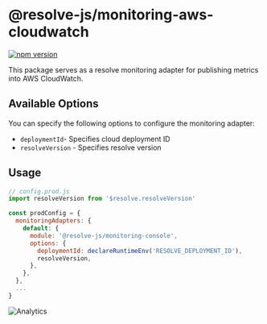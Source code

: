# **@resolve-js/monitoring-aws-cloudwatch**

[![npm version](https://badge.fury.io/js/%40resolve-js%2Fmonitoring-aws-cloudwatch.svg)](https://badge.fury.io/js/%40resolve-js%2Fmonitoring-aws-cloudwatch)

This package serves as a resolve monitoring adapter for publishing metrics into AWS CloudWatch.

## Available Options

You can specify the following options to configure the monitoring adapter:

- `deploymentId`- Specifies cloud deployment ID
- `resolveVersion` - Specifies resolve version

## Usage

```js
// config.prod.js
import resolveVersion from '$resolve.resolveVersion'

const prodConfig = {
  monitoringAdapters: {
    default: {
      module: '@resolve-js/monitoring-console',
      options: {
        deploymentId: declareRuntimeEnv('RESOLVE_DEPLOYMENT_ID'),
        resolveVersion,
      },
    },
  },
  ...
}
```

![Analytics](https://ga-beacon.appspot.com/UA-118635726-1/packages-resolve-monitoring-aws-cloudwatch-readme?pixel)
